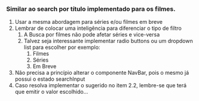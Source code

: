 ### Similar ao search por título implementado para os filmes.

  1. Usar a mesma abordagem para séries e/ou filmes em breve
  2. Lembrar de colocar uma inteligência para diferenciar o tipo de filtro
     1. A Busca por filmes não pode afetar séries e vice-versa
     2. Talvez seja interessante implementar radio buttons ou um dropdown list para escolher por exemplo:
        1. Filmes
        2. Séries
        3. Em Breve
  3. Não precisa a princípio alterar o componente NavBar, pois o mesmo já possui o estado searchInput
  4. Caso resolva implementar o sugerido no item 2.2, lembre-se que terá que emitir o valor escolhido...